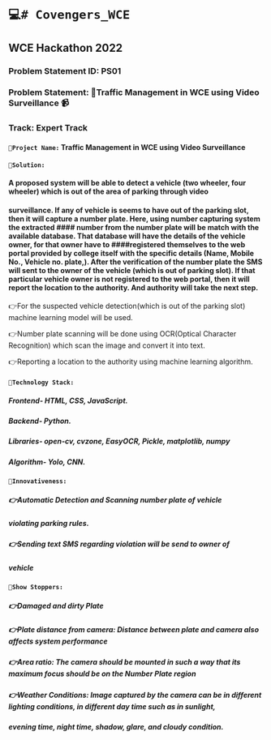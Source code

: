 # `💻# Covengers_WCE`

## WCE Hackathon 2022

### Problem Statement ID: PS01

### Problem Statement: 🚦Traffic Management in WCE using Video Surveillance 📹

### Track: Expert Track



#### `📍Project Name:` Traffic Management in WCE using Video Surveillance


#### `📝Solution:`
#### A proposed system will be able to detect a vehicle (two wheeler, four wheeler) which is out of the area of parking through video
#### surveillance. If any of vehicle is seems to have out of the parking slot, then it will capture a number plate. Here, using number capturing system the extracted #### number from the number plate will be match with the available database. That database will have the details of the vehicle owner, for that owner have to ####registered themselves to the web portal provided by college itself with the specific details (Name, Mobile No., Vehicle no. plate,). After the verification of the number plate the SMS will sent to the owner of the vehicle (which is out of parking slot). If that particular vehicle owner is not registered to the web portal, then it will report the location to the authority. And authority will take the next step. 

👉For the suspected vehicle detection(which is out of the parking slot) machine learning model will be used.


👉Number plate scanning will be done using OCR(Optical Character Recognition) which scan the image and convert it into text.


👉Reporting a location to the authority using machine learning algorithm.




#### `📍Technology Stack:`

##### Frontend- HTML, CSS, JavaScript.
 
 
##### Backend- Python.
 
 
##### Libraries- open-cv, cvzone, EasyOCR, Pickle, matplotlib, numpy
 
##### Algorithm- Yolo, CNN.
 
 
#### `📍Innovativeness:`

##### 👉Automatic Detection and Scanning number plate of vehicle
##### violating parking rules.

##### 👉Sending text SMS regarding violation will be send to owner of
##### vehicle


#### `🛑Show Stoppers:`

##### 👉Damaged and dirty Plate

##### 👉Plate distance from camera: Distance between plate and camera also affects system performance

##### 👉Area ratio: The camera should be mounted in such a way that its maximum focus should be on the Number Plate region

##### 👉Weather Conditions: Image captured by the camera can be in different lighting conditions, in different day time such as in sunlight,
##### evening time, night time, shadow, glare, and cloudy condition.

